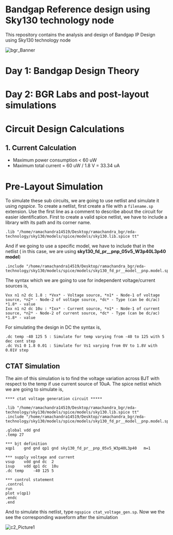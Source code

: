 # Bandgap Reference design using Sky130 technology node

This repository contains the analysis and design of Bandgap IP Design using Sky130 technology node

![bgr_Banner](https://user-images.githubusercontent.com/89923461/156914849-f38073fb-23c6-4563-affe-b5a564a2c4f6.png)

# Day 1: Bandgap Design Theory

# Day 2:  BGR Labs and post-layout simulations

# Circuit Design Calculations

## 1. Current Calculation

- Maximum power consumption < 60 uW
- Maximum total current = 60 uW / 1.8 V = 33.34 uA


# Pre-Layout Simulation

To simulate these sub circuits, we are going to use netlist and simulate it using *ngspice*. To create a netlist, first create a file with a `filename.sp` extension. Use the first line as a comment to describe about the circuit for easier identification. First to create a valid spice netlist, we have to include a library with its path and its corner name.

```
.lib "/home/ramachandra14519/Desktop/ramachandra_bgr/eda-technology/sky130/models/spice/models/sky130.lib.spice tt"
```

And if we going to use a specific model, we have to include that in the netlist ( in this case, we are using **sky130_fd_pr__pnp_05v5_W3p40L3p40 model**)

```
.include "/home/ramachandra14519/Desktop/ramachandra_bgr/eda-technology/sky130/models/spice/models/sky130_fd_pr__model__pnp.model.spice"
```

The syntax which we are going to use for independent voltage/current sources is,

```
Vxx n1 n2 dc 1.8 : *Vxx* - Voltage source, *n1* - Node-1 of voltage source, *n2* - Node-2 of voltage source, *dc* - Type (can be dc/ac) *1.8* - value
Ixx n1 n2 dc 10u : *Ixx* - Current source, *n1* - Node-1 of current source, *n2* - Node-2 of current source, *dc* - Type (can be dc/ac) *1.8* - value
```
For simulating the design in DC the syntax is,

```
.dc temp -40 125 5 : Simulate for temp varying from -40 to 125 with 5 dec cent step
.dc Vs1 0 1.8 0.01 : Simulate for Vs1 varying from 0V to 1.8V with 0.01V step
```

## CTAT Simulation

The aim of this simulation is to find the voltage variation across BJT with respect to the temp if use current source of 10uA. The spice netlist which we are going to simulate is, 

```
**** ctat voltage generation circuit *****

.lib "/home/ramachandra14519/Desktop/ramachandra_bgr/eda-technology/sky130/models/spice/models/sky130.lib.spice tt"
.include "/home/ramachandra14519/Desktop/ramachandra_bgr/eda-technology/sky130/models/spice/models/sky130_fd_pr__model__pnp.model.spice"

.global vdd gnd
.temp 27

*** bjt definition
xqp1	gnd	gnd	qp1	gnd	sky130_fd_pr__pnp_05v5_W3p40L3p40	m=1

*** supply voltage and current
vsup	vdd	gnd	dc	2
isup	vdd	qp1	dc 	10u
.dc	temp	-40	125	5

*** control statement
.control
run
plot v(qp1)
.endc
.end

```

And to simulate this netlist, type `ngspice ctat_voltage_gen.sp`. Now we the see the corresponding waveform after the simulation

![c2_Picture1](https://user-images.githubusercontent.com/89923461/156916584-e521a3b1-a3fa-4039-8d92-e252f5ca2a2e.png)







